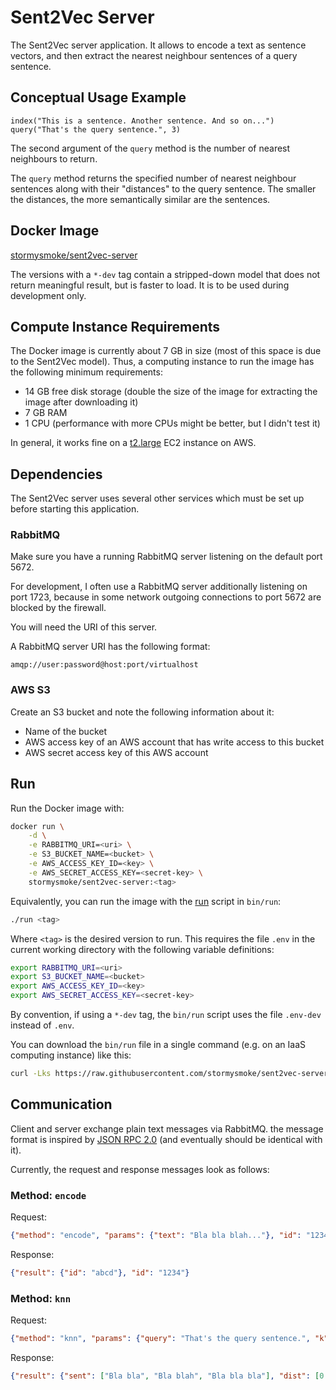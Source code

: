 # Sent2Vec Server

The Sent2Vec server application. It allows to encode a text as sentence vectors, and then extract the nearest neighbour sentences of a query sentence.

## Conceptual Usage Example

~~~
index("This is a sentence. Another sentence. And so on...")
query("That's the query sentence.", 3)
~~~

The second argument of the `query` method is the number of nearest neighbours to return.

The `query` method returns the specified number of nearest neighbour sentences along with their "distances" to the query sentence. The smaller the distances, the more semantically similar are the sentences.

## Docker Image

[stormysmoke/sent2vec-server](https://hub.docker.com/r/stormysmoke/sent2vec-server/)

The versions with a `*-dev` tag contain a stripped-down model that does not return meaningful result, but is faster to load. It is to be used during development only.

## Compute Instance Requirements

The Docker image is currently about 7 GB in size (most of this space is due to the Sent2Vec model). Thus, a computing instance to run the image has the following minimum requirements:

- 14 GB free disk storage (double the size of the image for extracting the image after downloading it)
- 7 GB RAM
- 1 CPU (performance with more CPUs might be better, but I didn't test it)

In general, it works fine on a [t2.large](https://aws.amazon.com/ec2/instance-types/t2/) EC2 instance on AWS.

## Dependencies

The Sent2Vec server uses several other services which must be set up before starting this application.

### RabbitMQ

Make sure you have a running RabbitMQ server listening on the default port 5672.

For development, I often use a RabbitMQ server additionally listening on port 1723, because in some network outgoing connections to port 5672 are blocked by the firewall.

You will need the URI of this server.

A RabbitMQ server URI has the following format:

~~~
amqp://user:password@host:port/virtualhost
~~~

### AWS S3

Create an S3 bucket and note the following information about it:

- Name of the bucket
- AWS access key of an AWS account that has write access to this bucket
- AWS secret access key of this AWS account


## Run

Run the Docker image with:

~~~bash
docker run \
    -d \
    -e RABBITMQ_URI=<uri> \
    -e S3_BUCKET_NAME=<bucket> \
    -e AWS_ACCESS_KEY_ID=<key> \
    -e AWS_SECRET_ACCESS_KEY=<secret-key> \
    stormysmoke/sent2vec-server:<tag>
~~~

Equivalently, you can run the image with the [run](https://raw.githubusercontent.com/stormysmoke/sent2vec-server/master/bin/run) script in `bin/run`:

~~~bash
./run <tag>
~~~

Where `<tag>` is the desired version to run. This requires the file `.env` in the current working directory with the following variable definitions:

~~~bash
export RABBITMQ_URI=<uri>
export S3_BUCKET_NAME=<bucket>
export AWS_ACCESS_KEY_ID=<key>
export AWS_SECRET_ACCESS_KEY=<secret-key>
~~~

By convention, if using a `*-dev` tag, the `bin/run` script uses the file `.env-dev` instead of `.env`.

You can download the `bin/run` file in a single command (e.g. on an IaaS computing instance) like this:

~~~bash
curl -Lks https://raw.githubusercontent.com/stormysmoke/sent2vec-server/master/bin/run >run
~~~

## Communication

Client and server exchange plain text messages via RabbitMQ. the message format is inspired by [JSON RPC 2.0](http://www.jsonrpc.org/specification) (and eventually should be identical with it). 

Currently, the request and response messages look as follows:

### Method: `encode`

Request:

~~~json
{"method": "encode", "params": {"text": "Bla bla blah..."}, "id": "1234"}
~~~

Response:

~~~json
{"result": {"id": "abcd"}, "id": "1234"}
~~~

### Method: `knn`

Request:

~~~json
{"method": "knn", "params": {"query": "That's the query sentence.", "k": 3, "id": "abcd"}, "id": "2345"}
~~~

Response:

~~~json
{"result": {"sent": ["Bla bla", "Bla blah", "Bla bla bla"], "dist": [0.84, 0.94, 1.04]}, "id": "2345"}
~~~
